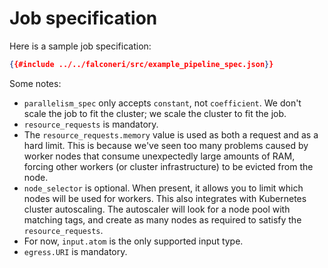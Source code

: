 # Job specification

Here is a sample job specification:

```json
{{#include ../../falconeri/src/example_pipeline_spec.json}}
```

Some notes:

- `parallelism_spec` only accepts `constant`, not `coefficient`. We don't scale the job to fit the cluster; we scale the cluster to fit the job.
- `resource_requests` is mandatory.
- The `resource_requests.memory` value is used as both a request and as a hard limit. This is because we've seen too many problems caused by worker nodes that consume unexpectedly large amounts of RAM, forcing other workers (or cluster infrastructure) to be evicted from the node.
- `node_selector` is optional. When present, it allows you to limit which nodes will be used for workers. This also integrates with Kubernetes cluster autoscaling. The autoscaler will look for a node pool with matching tags, and create as many nodes as required to satisfy the `resource_requests`.
- For now, `input.atom` is the only supported input type.
- `egress.URI` is mandatory.
